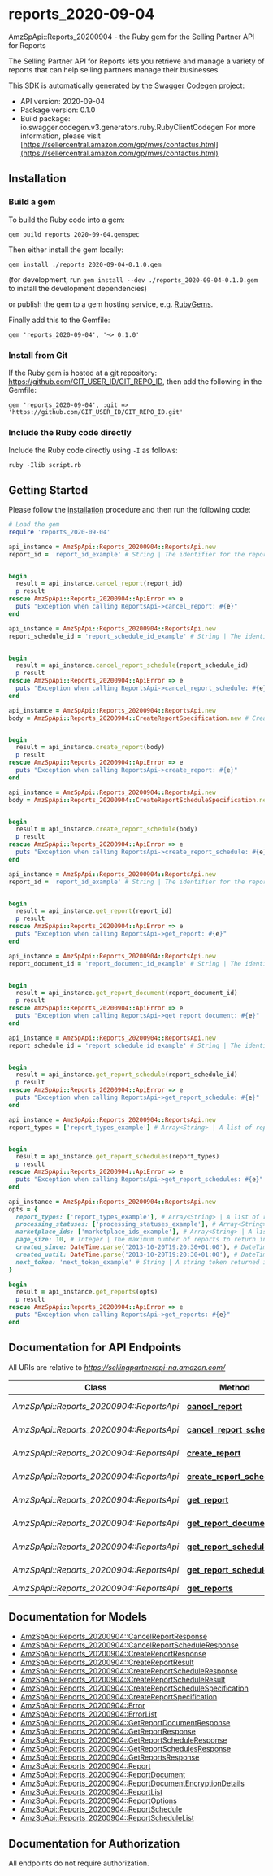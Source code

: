 # reports_2020-09-04

AmzSpApi::Reports_20200904 - the Ruby gem for the Selling Partner API for Reports

The Selling Partner API for Reports lets you retrieve and manage a variety of reports that can help selling partners manage their businesses.

This SDK is automatically generated by the [Swagger Codegen](https://github.com/swagger-api/swagger-codegen) project:

- API version: 2020-09-04
- Package version: 0.1.0
- Build package: io.swagger.codegen.v3.generators.ruby.RubyClientCodegen
For more information, please visit [https://sellercentral.amazon.com/gp/mws/contactus.html](https://sellercentral.amazon.com/gp/mws/contactus.html)

## Installation

### Build a gem

To build the Ruby code into a gem:

```shell
gem build reports_2020-09-04.gemspec
```

Then either install the gem locally:

```shell
gem install ./reports_2020-09-04-0.1.0.gem
```
(for development, run `gem install --dev ./reports_2020-09-04-0.1.0.gem` to install the development dependencies)

or publish the gem to a gem hosting service, e.g. [RubyGems](https://rubygems.org/).

Finally add this to the Gemfile:

    gem 'reports_2020-09-04', '~> 0.1.0'

### Install from Git

If the Ruby gem is hosted at a git repository: https://github.com/GIT_USER_ID/GIT_REPO_ID, then add the following in the Gemfile:

    gem 'reports_2020-09-04', :git => 'https://github.com/GIT_USER_ID/GIT_REPO_ID.git'

### Include the Ruby code directly

Include the Ruby code directly using `-I` as follows:

```shell
ruby -Ilib script.rb
```

## Getting Started

Please follow the [installation](#installation) procedure and then run the following code:
```ruby
# Load the gem
require 'reports_2020-09-04'

api_instance = AmzSpApi::Reports_20200904::ReportsApi.new
report_id = 'report_id_example' # String | The identifier for the report. This identifier is unique only in combination with a seller ID.


begin
  result = api_instance.cancel_report(report_id)
  p result
rescue AmzSpApi::Reports_20200904::ApiError => e
  puts "Exception when calling ReportsApi->cancel_report: #{e}"
end

api_instance = AmzSpApi::Reports_20200904::ReportsApi.new
report_schedule_id = 'report_schedule_id_example' # String | The identifier for the report schedule. This identifier is unique only in combination with a seller ID.


begin
  result = api_instance.cancel_report_schedule(report_schedule_id)
  p result
rescue AmzSpApi::Reports_20200904::ApiError => e
  puts "Exception when calling ReportsApi->cancel_report_schedule: #{e}"
end

api_instance = AmzSpApi::Reports_20200904::ReportsApi.new
body = AmzSpApi::Reports_20200904::CreateReportSpecification.new # CreateReportSpecification | 


begin
  result = api_instance.create_report(body)
  p result
rescue AmzSpApi::Reports_20200904::ApiError => e
  puts "Exception when calling ReportsApi->create_report: #{e}"
end

api_instance = AmzSpApi::Reports_20200904::ReportsApi.new
body = AmzSpApi::Reports_20200904::CreateReportScheduleSpecification.new # CreateReportScheduleSpecification | 


begin
  result = api_instance.create_report_schedule(body)
  p result
rescue AmzSpApi::Reports_20200904::ApiError => e
  puts "Exception when calling ReportsApi->create_report_schedule: #{e}"
end

api_instance = AmzSpApi::Reports_20200904::ReportsApi.new
report_id = 'report_id_example' # String | The identifier for the report. This identifier is unique only in combination with a seller ID.


begin
  result = api_instance.get_report(report_id)
  p result
rescue AmzSpApi::Reports_20200904::ApiError => e
  puts "Exception when calling ReportsApi->get_report: #{e}"
end

api_instance = AmzSpApi::Reports_20200904::ReportsApi.new
report_document_id = 'report_document_id_example' # String | The identifier for the report document.


begin
  result = api_instance.get_report_document(report_document_id)
  p result
rescue AmzSpApi::Reports_20200904::ApiError => e
  puts "Exception when calling ReportsApi->get_report_document: #{e}"
end

api_instance = AmzSpApi::Reports_20200904::ReportsApi.new
report_schedule_id = 'report_schedule_id_example' # String | The identifier for the report schedule. This identifier is unique only in combination with a seller ID.


begin
  result = api_instance.get_report_schedule(report_schedule_id)
  p result
rescue AmzSpApi::Reports_20200904::ApiError => e
  puts "Exception when calling ReportsApi->get_report_schedule: #{e}"
end

api_instance = AmzSpApi::Reports_20200904::ReportsApi.new
report_types = ['report_types_example'] # Array<String> | A list of report types used to filter report schedules.


begin
  result = api_instance.get_report_schedules(report_types)
  p result
rescue AmzSpApi::Reports_20200904::ApiError => e
  puts "Exception when calling ReportsApi->get_report_schedules: #{e}"
end

api_instance = AmzSpApi::Reports_20200904::ReportsApi.new
opts = { 
  report_types: ['report_types_example'], # Array<String> | A list of report types used to filter reports. When reportTypes is provided, the other filter parameters (processingStatuses, marketplaceIds, createdSince, createdUntil) and pageSize may also be provided. Either reportTypes or nextToken is required.
  processing_statuses: ['processing_statuses_example'], # Array<String> | A list of processing statuses used to filter reports.
  marketplace_ids: ['marketplace_ids_example'], # Array<String> | A list of marketplace identifiers used to filter reports. The reports returned will match at least one of the marketplaces that you specify.
  page_size: 10, # Integer | The maximum number of reports to return in a single call.
  created_since: DateTime.parse('2013-10-20T19:20:30+01:00'), # DateTime | The earliest report creation date and time for reports to include in the response, in ISO 8601 date time format. The default is 90 days ago. Reports are retained for a maximum of 90 days.
  created_until: DateTime.parse('2013-10-20T19:20:30+01:00'), # DateTime | The latest report creation date and time for reports to include in the response, in ISO 8601 date time format. The default is now.
  next_token: 'next_token_example' # String | A string token returned in the response to your previous request. nextToken is returned when the number of results exceeds the specified pageSize value. To get the next page of results, call the getReports operation and include this token as the only parameter. Specifying nextToken with any other parameters will cause the request to fail.
}

begin
  result = api_instance.get_reports(opts)
  p result
rescue AmzSpApi::Reports_20200904::ApiError => e
  puts "Exception when calling ReportsApi->get_reports: #{e}"
end
```

## Documentation for API Endpoints

All URIs are relative to *https://sellingpartnerapi-na.amazon.com/*

Class | Method | HTTP request | Description
------------ | ------------- | ------------- | -------------
*AmzSpApi::Reports_20200904::ReportsApi* | [**cancel_report**](docs/ReportsApi.md#cancel_report) | **DELETE** /reports/2020-09-04/reports/{reportId} | 
*AmzSpApi::Reports_20200904::ReportsApi* | [**cancel_report_schedule**](docs/ReportsApi.md#cancel_report_schedule) | **DELETE** /reports/2020-09-04/schedules/{reportScheduleId} | 
*AmzSpApi::Reports_20200904::ReportsApi* | [**create_report**](docs/ReportsApi.md#create_report) | **POST** /reports/2020-09-04/reports | 
*AmzSpApi::Reports_20200904::ReportsApi* | [**create_report_schedule**](docs/ReportsApi.md#create_report_schedule) | **POST** /reports/2020-09-04/schedules | 
*AmzSpApi::Reports_20200904::ReportsApi* | [**get_report**](docs/ReportsApi.md#get_report) | **GET** /reports/2020-09-04/reports/{reportId} | 
*AmzSpApi::Reports_20200904::ReportsApi* | [**get_report_document**](docs/ReportsApi.md#get_report_document) | **GET** /reports/2020-09-04/documents/{reportDocumentId} | 
*AmzSpApi::Reports_20200904::ReportsApi* | [**get_report_schedule**](docs/ReportsApi.md#get_report_schedule) | **GET** /reports/2020-09-04/schedules/{reportScheduleId} | 
*AmzSpApi::Reports_20200904::ReportsApi* | [**get_report_schedules**](docs/ReportsApi.md#get_report_schedules) | **GET** /reports/2020-09-04/schedules | 
*AmzSpApi::Reports_20200904::ReportsApi* | [**get_reports**](docs/ReportsApi.md#get_reports) | **GET** /reports/2020-09-04/reports | 

## Documentation for Models

 - [AmzSpApi::Reports_20200904::CancelReportResponse](docs/CancelReportResponse.md)
 - [AmzSpApi::Reports_20200904::CancelReportScheduleResponse](docs/CancelReportScheduleResponse.md)
 - [AmzSpApi::Reports_20200904::CreateReportResponse](docs/CreateReportResponse.md)
 - [AmzSpApi::Reports_20200904::CreateReportResult](docs/CreateReportResult.md)
 - [AmzSpApi::Reports_20200904::CreateReportScheduleResponse](docs/CreateReportScheduleResponse.md)
 - [AmzSpApi::Reports_20200904::CreateReportScheduleResult](docs/CreateReportScheduleResult.md)
 - [AmzSpApi::Reports_20200904::CreateReportScheduleSpecification](docs/CreateReportScheduleSpecification.md)
 - [AmzSpApi::Reports_20200904::CreateReportSpecification](docs/CreateReportSpecification.md)
 - [AmzSpApi::Reports_20200904::Error](docs/Error.md)
 - [AmzSpApi::Reports_20200904::ErrorList](docs/ErrorList.md)
 - [AmzSpApi::Reports_20200904::GetReportDocumentResponse](docs/GetReportDocumentResponse.md)
 - [AmzSpApi::Reports_20200904::GetReportResponse](docs/GetReportResponse.md)
 - [AmzSpApi::Reports_20200904::GetReportScheduleResponse](docs/GetReportScheduleResponse.md)
 - [AmzSpApi::Reports_20200904::GetReportSchedulesResponse](docs/GetReportSchedulesResponse.md)
 - [AmzSpApi::Reports_20200904::GetReportsResponse](docs/GetReportsResponse.md)
 - [AmzSpApi::Reports_20200904::Report](docs/Report.md)
 - [AmzSpApi::Reports_20200904::ReportDocument](docs/ReportDocument.md)
 - [AmzSpApi::Reports_20200904::ReportDocumentEncryptionDetails](docs/ReportDocumentEncryptionDetails.md)
 - [AmzSpApi::Reports_20200904::ReportList](docs/ReportList.md)
 - [AmzSpApi::Reports_20200904::ReportOptions](docs/ReportOptions.md)
 - [AmzSpApi::Reports_20200904::ReportSchedule](docs/ReportSchedule.md)
 - [AmzSpApi::Reports_20200904::ReportScheduleList](docs/ReportScheduleList.md)

## Documentation for Authorization

 All endpoints do not require authorization.

